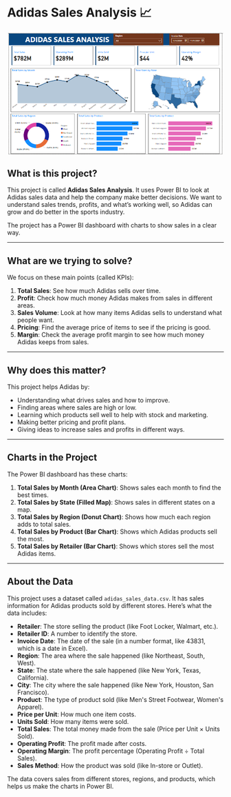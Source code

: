 # Adidas Sales Analysis 📈

![Adidas Sales Analysis](https://github.com/Mubasher-Rashidd/POWER-BI_adidas_sales_analysis_P1/blob/main/adidas_dashboard.png?raw=true)  

## What is this project?

This project is called **Adidas Sales Analysis**. It uses Power BI to look at Adidas sales data and help the company make better decisions. We want to understand sales trends, profits, and what’s working well, so Adidas can grow and do better in the sports industry.

The project has a Power BI dashboard with charts to show sales in a clear way.

---

## What are we trying to solve?

We focus on these main points (called KPIs):

1. **Total Sales**: See how much Adidas sells over time.
2. **Profit**: Check how much money Adidas makes from sales in different areas.
3. **Sales Volume**: Look at how many items Adidas sells to understand what people want.
4. **Pricing**: Find the average price of items to see if the pricing is good.
5. **Margin**: Check the average profit margin to see how much money Adidas keeps from sales.

---

## Why does this matter?

This project helps Adidas by:

- Understanding what drives sales and how to improve.
- Finding areas where sales are high or low.
- Learning which products sell well to help with stock and marketing.
- Making better pricing and profit plans.
- Giving ideas to increase sales and profits in different ways.

---

## Charts in the Project

The Power BI dashboard has these charts:

1. **Total Sales by Month (Area Chart)**: Shows sales each month to find the best times.
2. **Total Sales by State (Filled Map)**: Shows sales in different states on a map.
3. **Total Sales by Region (Donut Chart)**: Shows how much each region adds to total sales.
4. **Total Sales by Product (Bar Chart)**: Shows which Adidas products sell the most.
5. **Total Sales by Retailer (Bar Chart)**: Shows which stores sell the most Adidas items.

---

## About the Data

This project uses a dataset called `adidas_sales_data.csv`. It has sales information for Adidas products sold by different stores. Here’s what the data includes:

- **Retailer**: The store selling the product (like Foot Locker, Walmart, etc.).
- **Retailer ID**: A number to identify the store.
- **Invoice Date**: The date of the sale (in a number format, like 43831, which is a date in Excel).
- **Region**: The area where the sale happened (like Northeast, South, West).
- **State**: The state where the sale happened (like New York, Texas, California).
- **City**: The city where the sale happened (like New York, Houston, San Francisco).
- **Product**: The type of product sold (like Men's Street Footwear, Women's Apparel).
- **Price per Unit**: How much one item costs.
- **Units Sold**: How many items were sold.
- **Total Sales**: The total money made from the sale (Price per Unit × Units Sold).
- **Operating Profit**: The profit made after costs.
- **Operating Margin**: The profit percentage (Operating Profit ÷ Total Sales).
- **Sales Method**: How the product was sold (like In-store or Outlet).

The data covers sales from different stores, regions, and products, which helps us make the charts in Power BI.
